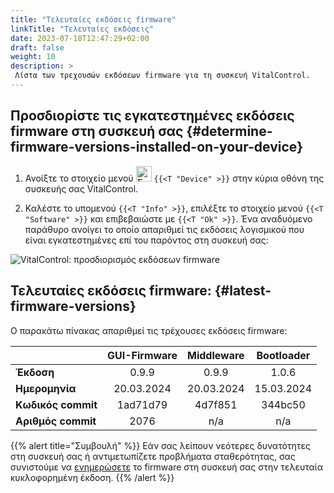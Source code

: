 ```yaml
---
title: "Τελευταίες εκδόσεις firmware"
linkTitle: "Τελευταίες εκδόσεις"
date: 2023-07-18T12:47:29+02:00
draft: false
weight: 10
description: >
 Λίστα των τρεχουσών εκδόσεων firmware για τη συσκευή VitalControl.
---
```


## Προσδιορίστε τις εγκατεστημένες εκδόσεις firmware στη συσκευή σας {#determine-firmware-versions-installed-on-your-device}

1. Ανοίξτε το στοιχείο μενού <img src="/icons/device.svg" width="25" align="bottom" alt="Συσκευή" /> `{{<T "Device" >}}` στην κύρια οθόνη της συσκευής σας VitalControl.

2. Καλέστε το υπομενού `{{<T "Info" >}}`, επιλέξτε το στοιχείο μενού `{{<T "Software" >}}` και επιβεβαιώστε με `{{<T "Ok" >}}`. Ένα αναδυόμενο παράθυρο ανοίγει το οποίο απαριθμεί τις εκδόσεις λογισμικού που είναι εγκατεστημένες επί του παρόντος στη συσκευή σας:

![VitalControl: προσδιορισμός εκδόσεων firmware](../images/firmware-versions.png "Εμφάνιση εκδόσεων firmware")

## Τελευταίες εκδόσεις firmware: {#latest-firmware-versions}

Ο παρακάτω πίνακας απαριθμεί τις τρέχουσες εκδόσεις firmware:

|                 | GUI-Firmware | Middleware  | Bootloader |
|-----------------|:------------:|:-----------:|:----------:|
| **Έκδοση**      | 0.9.9        | 0.9.9       | 1.0.6      |
| **Ημερομηνία**  | 20.03.2024   | 20.03.2024  | 15.03.2024 |
| **Κωδικός commit** | 1ad71d79     | 4d7f851     | 344bc50    |
| **Αριθμός commit** | 2076         | n/a         | n/a        |

{{% alert title="Συμβουλή" %}}
Εάν σας λείπουν νεότερες δυνατότητες στη συσκευή σας ή αντιμετωπίζετε προβλήματα σταθερότητας, σας συνιστούμε να [ενημερώσετε](../update/) το firmware στη συσκευή σας στην τελευταία κυκλοφορημένη έκδοση.
{{% /alert %}}
